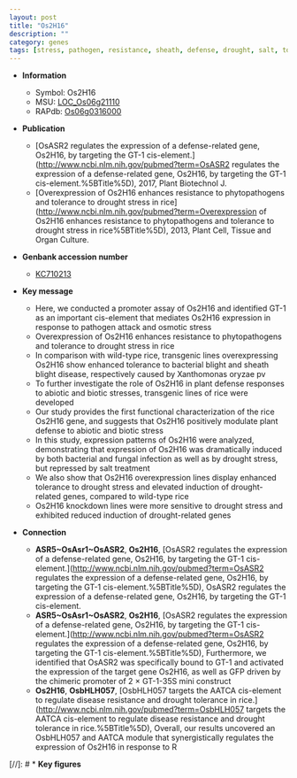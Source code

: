 ```yaml
---
layout: post
title: "Os2H16"
description: ""
category: genes
tags: [stress, pathogen, resistance, sheath, defense, drought, salt, tolerance, defense response, biotic stress, blight, drought stress, drought stress , bacterial blight, blight disease]
---
```


* **Information**  
    + Symbol: Os2H16  
    + MSU: [LOC_Os06g21110](http://rice.uga.edu/cgi-bin/ORF_infopage.cgi?orf=LOC_Os06g21110)  
    + RAPdb: [Os06g0316000](https://rapdb.dna.affrc.go.jp/locus/?name=Os06g0316000)  

* **Publication**  
    + [OsASR2 regulates the expression of a defense-related gene, Os2H16, by targeting the GT-1 cis-element.](http://www.ncbi.nlm.nih.gov/pubmed?term=OsASR2 regulates the expression of a defense-related gene, Os2H16, by targeting the GT-1 cis-element.%5BTitle%5D), 2017, Plant Biotechnol J.
    + [Overexpression of Os2H16 enhances resistance to phytopathogens and tolerance to drought stress in rice](http://www.ncbi.nlm.nih.gov/pubmed?term=Overexpression of Os2H16 enhances resistance to phytopathogens and tolerance to drought stress in rice%5BTitle%5D), 2013, Plant Cell, Tissue and Organ Culture.

* **Genbank accession number**  
    + [KC710213](http://www.ncbi.nlm.nih.gov/nuccore/KC710213)

* **Key message**  
    + Here, we conducted a promoter assay of Os2H16 and identified GT-1 as an important cis-element that mediates Os2H16 expression in response to pathogen attack and osmotic stress
    + Overexpression of Os2H16 enhances resistance to phytopathogens and tolerance to drought stress in rice
    + In comparison with wild-type rice, transgenic lines overexpressing Os2H16 show enhanced tolerance to bacterial blight and sheath blight disease, respectively caused by Xanthomonas oryzae pv
    + To further investigate the role of Os2H16 in plant defense responses to abiotic and biotic stresses, transgenic lines of rice were developed
    + Our study provides the first functional characterization of the rice Os2H16 gene, and suggests that Os2H16 positively modulate plant defense to abiotic and biotic stress
    + In this study, expression patterns of Os2H16 were analyzed, demonstrating that expression of Os2H16 was dramatically induced by both bacterial and fungal infection as well as by drought stress, but repressed by salt treatment
    + We also show that Os2H16 overexpression lines display enhanced tolerance to drought stress and elevated induction of drought-related genes, compared to wild-type rice
    + Os2H16 knockdown lines were more sensitive to drought stress and exhibited reduced induction of drought-related genes

* **Connection**  
    + __ASR5~OsAsr1~OsASR2__, __Os2H16__, [OsASR2 regulates the expression of a defense-related gene, Os2H16, by targeting the GT-1 cis-element.](http://www.ncbi.nlm.nih.gov/pubmed?term=OsASR2 regulates the expression of a defense-related gene, Os2H16, by targeting the GT-1 cis-element.%5BTitle%5D), OsASR2 regulates the expression of a defense-related gene, Os2H16, by targeting the GT-1 cis-element.
    + __ASR5~OsAsr1~OsASR2__, __Os2H16__, [OsASR2 regulates the expression of a defense-related gene, Os2H16, by targeting the GT-1 cis-element.](http://www.ncbi.nlm.nih.gov/pubmed?term=OsASR2 regulates the expression of a defense-related gene, Os2H16, by targeting the GT-1 cis-element.%5BTitle%5D),  Furthermore, we identified that OsASR2 was specifically bound to GT-1 and activated the expression of the target gene Os2H16, as well as GFP driven by the chimeric promoter of 2 × GT-1-35S mini construct
    + __Os2H16__, __OsbHLH057__, [OsbHLH057 targets the AATCA cis-element to regulate disease resistance and drought tolerance in rice.](http://www.ncbi.nlm.nih.gov/pubmed?term=OsbHLH057 targets the AATCA cis-element to regulate disease resistance and drought tolerance in rice.%5BTitle%5D),  Overall, our results uncovered an OsbHLH057 and AATCA module that synergistically regulates the expression of Os2H16 in response to R

[//]: # * **Key figures**  


